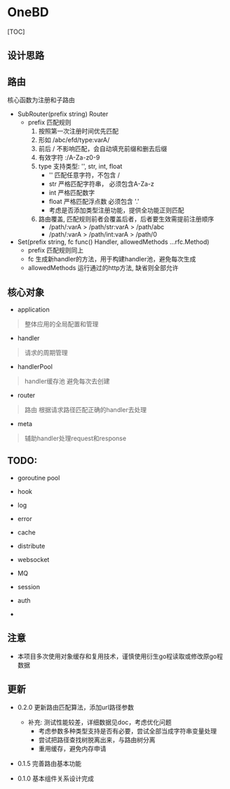 # OneBD

[TOC]

## 设计思路


## 路由

核心函数为注册和子路由

- SubRouter(prefix string) Router
    - prefix 匹配规则
        1. 按照第一次注册时间优先匹配
        2. 形如 /abc/efd/type:varA/
        3. 前后 / 不影响匹配，会自动填充前缀和删去后缀
        4. 有效字符 :/A-Za-z0-9
        5. type 支持类型: '', str, int, float
            - '' 匹配任意字符，不包含 /
            - str 严格匹配字符串， 必须包含A-Za-z
            - int 严格匹配数字
            - float 严格匹配浮点数 必须包含 '.'
            - 考虑是否添加类型注册功能，提供全功能正则匹配
        6. 路由覆盖, 匹配规则前者会覆盖后者，后者要生效需提前注册顺序
            - /path/:varA > /path/str:varA > /path/abc
            - /path/:varA > /path/int:varA > /path/0
- Set(prefix string, fc func() Handler, allowedMethods ...rfc.Method)
    - prefix 匹配规则同上
    - fc 生成新handler的方法，用于构建handler池，避免每次生成
    - allowedMethods 运行通过的http方法, 缺省则全部允许

## 核心对象

- application

> 整体应用的全局配置和管理

- handler 

> 请求的周期管理

- handlerPool

> handler缓存池 避免每次去创建

- router

> 路由 根据请求路径匹配正确的handler去处理

- meta 

> 辅助handler处理request和response 


## TODO:

- goroutine pool

- hook

- log

- error

- cache

- distribute

- websocket

- MQ

- session

- auth

- 


## 注意

- 本项目多次使用对象缓存和复用技术，谨慎使用衍生go程读取或修改原go程数据


## 更新

- 0.2.0 更新路由匹配算法，添加url路径参数
    - 补充: 测试性能较差，详细数据见doc，考虑优化问题
        - 考虑参数多种类型支持是否有必要，尝试全部当成字符串变量处理
        - 尝试把路径查找树脱离出来，与路由树分离
        - 重用缓存，避免内存申请

- 0.1.5 完善路由基本功能

- 0.1.0 基本组件关系设计完成